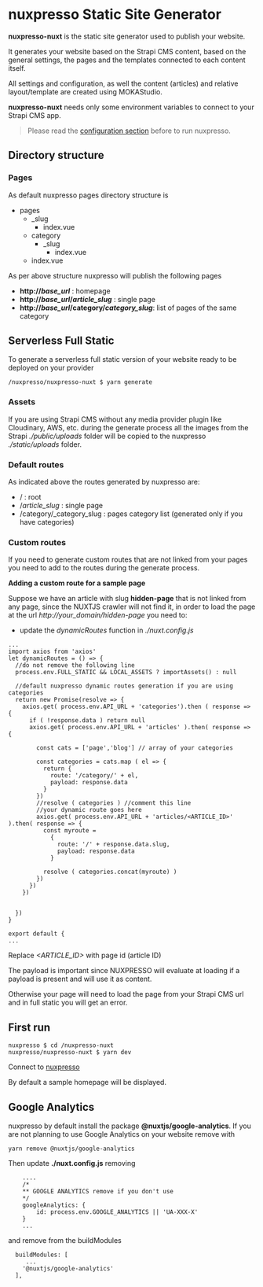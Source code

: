 # nuxpresso Static Site Generator

**nuxpresso-nuxt** is the static site generator used to publish your website. 

It generates your website based on the Strapi CMS content, based on the general settings, the pages and the templates connected to each content itself.

All settings and configuration, as well the content (articles) and relative layout/template are created using MOKAStudio.

**nuxpresso-nuxt** needs only some environment variables to connect to your Strapi CMS app.

> Please read the [configuration section](/guide/configuration.html#nuxpresso) before to run nuxpresso.

## Directory structure

### Pages

As default nuxpresso pages directory structure is

- pages
  - _slug
    - index.vue
  - category
    - _slug
      - index.vue
  - index.vue

As per above structure nuxpresso will publish the following pages 

- **http://_base_url_** : homepage
- **http://_base_url_/_article_slug_** : single page
- **http://_base_url_/category/_category_slug_**: list of pages of the same category


## Serverless Full Static

To generate a serverless full static version of your website ready to be deployed on your provider 

```
/nuxpresso/nuxpresso-nuxt $ yarn generate
```

### Assets

If you are using Strapi CMS without any media provider plugin like Cloudinary, AWS, etc. during the generate process all the images from the Strapi *./public/uploads* folder will be copied to the nuxpresso *./static/uploads* folder.

### Default routes

As indicated above the routes generated by nuxpresso are: 

- / : root 
- /_article_slug_ : single page
- /category/_category_slug : pages category list (generated only if you have categories)

### Custom routes

If you need to generate custom routes that are not linked from your pages you need to add to the routes during the generate process.


**Adding a custom route for a sample page**

Suppose we have an article with slug **hidden-page** that is not linked from any page, since the NUXTJS crawler will not find it, in order to load the page at the url *http://_your_domain_/hidden-page* you need to:

- update the *dynamicRoutes* function in *./nuxt.config.js*



```
...
import axios from 'axios'
let dynamicRoutes = () => {
  //do not remove the following line
  process.env.FULL_STATIC && LOCAL_ASSETS ? importAssets() : null

  //default nuxpresso dynamic routes generation if you are using categories
  return new Promise(resolve => {
    axios.get( process.env.API_URL + 'categories').then ( response => {
      if ( !response.data ) return null
      axios.get( process.env.API_URL + 'articles' ).then( response => {

        const cats = ['page','blog'] // array of your categories
        
        const categories = cats.map ( el => {
          return {
            route: '/category/' + el,
            payload: response.data
          }
        })
        //resolve ( categories ) //comment this line
        //your dynamic route goes here
        axios.get( process.env.API_URL + 'articles/<ARTICLE_ID>' ).then( response => {
          const myroute = 
            {
              route: '/' + response.data.slug,
              payload: response.data
            }
          
          resolve ( categories.concat(myroute) )
        })
      })
    })

    
  })
}

export default {
...
```

Replace *<ARTICLE_ID>* with page id (article ID)

The payload is important since NUXPRESSO will evaluate at loading if a payload is present and will use it as content. 

Otherwise your page will need to load the page from your Strapi CMS url and in full static you will get an error.

## First run

```
nuxpresso $ cd /nuxpresso-nuxt
nuxpresso/nuxpresso-nuxt $ yarn dev
```

Connect to [nuxpresso](http://localhost:3000)

By default a sample homepage will be displayed.


## Google Analytics

nuxpresso by default install the package **@nuxtjs/google-analytics**.
If you are not planning to use Google Analytics on your website remove with

```
yarn remove @nuxtjs/google-analytics
```

Then update **./nuxt.config.js** removing 

```
    ....
    /*
    ** GOOGLE ANALYTICS remove if you don't use
    */
    googleAnalytics: {
        id: process.env.GOOGLE_ANALYTICS || 'UA-XXX-X'
    }
    ...
```

and remove from the buildModules


```
  buildModules: [
     ...
    '@nuxtjs/google-analytics'
  ],
```

